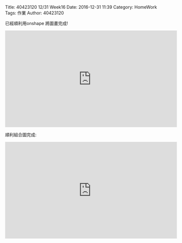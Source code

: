 Title: 40423120 12/31 Week16
Date: 2016-12-31 11:39
Category: HomeWork
Tags: 作業
Author: 40423120

<!-- PELICAN_END_SUMMARY -->
已經順利用onshape 將圖畫完成!

<iframe width="560" height="315" src="https://www.youtube.com/embed/4B1kb0FIPTY" frameborder="0" allowfullscreen></iframe>

順利組合圖完成:

<iframe width="560" height="315" src="https://www.youtube.com/embed/x9JbGqC2bOw" frameborder="0" allowfullscreen></iframe>


